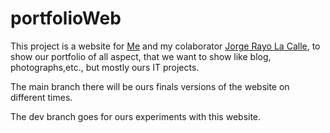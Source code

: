 # portfolioWeb

This project is a website for [Me](https://github.com/TheBlopa) and my colaborator [Jorge Rayo La Calle](https://github.com/JorgeRayo), to show our portfolio of all aspect, that we want to show like blog, photographs,etc., but mostly ours IT projects.

The main branch there will be ours finals versions of the website on different times.

The dev branch goes for ours experiments with this website.
